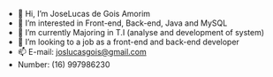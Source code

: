- 👋 Hi, I’m JoseLucas de Gois Amorim
- 👀 I’m interested in Front-end, Back-end, Java and MySQL
- 🌱 I’m currently Majoring in T.I (analyse and development of system)
- 💞️ I’m looking to a job as a front-end and back-end developer 
- 📫 E-mail: joslucasgois@gmail.com
-    Number: (16) 997986230
